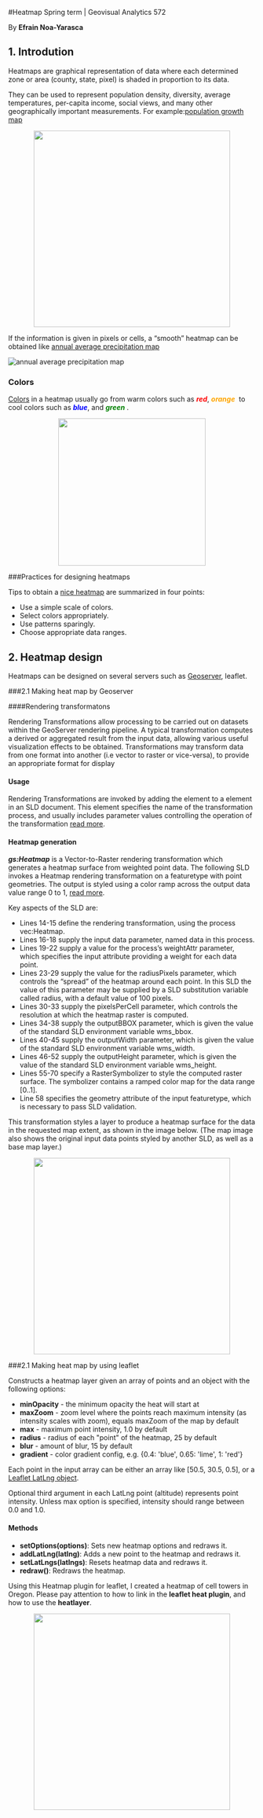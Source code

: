 #Heatmap
Spring term | Geovisual Analytics 572

By **Efrain Noa-Yarasca**

## 1. Introdution
Heatmaps are graphical representation of data where each determined zone or area (county, state, pixel) is shaded in proportion to its data.

They can be used to represent population density, diversity, average temperatures, per-capita income, social views, and many other geographically important measurements. For example:[population growth map]

[population growth map]:http://www.creativeclass.com/_v3/creative_class/_wordpress/wp-content/uploads/2011/04/Untitled.png

<center><img src="http://www.creativeclass.com/_v3/creative_class/_wordpress/wp-content/uploads/2011/04/Untitled.png" width="400"></center>

If the information is given in pixels or cells, a “smooth” heatmap can be obtained like [annual average precipitation map]

[annual average precipitation map]: http://climate.ncsu.edu/secc_edu/images/us_precip_average_1961_1990.gif

![annual average precipitation map](http://climate.ncsu.edu/secc_edu/images/us_precip_average_1961_1990.gif)

### Colors

[Colors] in a heatmap usually go from warm colors such as <span style="color:red">***red***</span>, <span style="color:orange"> ***orange*** </span> to cool colors such as <span style="color:blue">***blue***</span>, and <span style="color:green"> ***green*** </span>.

[Colors]:http://www.maxmayo.com/wp-content/uploads/2013/03/warm-cool-color-wheel-580x541.jpg

[comment: other way to get figures]:![Colors](http://www.maxmayo.com/wp-content/uploads/2013/03/warm-cool-color-wheel-580x541.jpg)

<center><img src="http://www.maxmayo.com/wp-content/uploads/2013/03/warm-cool-color-wheel-580x541.jpg" width="300"></center>

###Practices for designing heatmaps

 Tips to obtain a [nice heatmap] are summarized in four points:

- Use a simple scale of colors.
- Select colors appropriately.
- Use patterns sparingly.
- Choose appropriate data ranges.

[nice heatmap]: https://visage.co/data-visualization-101-heat-maps/

## 2. Heatmap design
Heatmaps can be designed on several servers such as [Geoserver], leaflet.

[Geoserver]: http://docs.geoserver.org/

###2.1 Making heat map by Geoserver

####Rendering transformatons

Rendering Transformations allow processing to be carried out on datasets within the GeoServer rendering pipeline. A typical transformation computes a derived or aggregated result from the input data, allowing various useful visualization effects to be obtained. Transformations may transform data from one format into another (i.e vector to raster or vice-versa), to provide an appropriate format for display

#### Usage

Rendering Transformations are invoked by adding the  element to a  element in an SLD document. This element specifies the name of the transformation process, and usually includes parameter values controlling the operation of the transformation [read more].

#### Heatmap generation

***gs:Heatmap*** is a Vector-to-Raster rendering transformation which generates a heatmap surface from weighted point data. The following SLD invokes a Heatmap rendering transformation on a featuretype with point geometries. The output is styled using a color ramp across the output data value range 0 to 1, [read more].

[read more]:http://docs.geoserver.org/stable/en/user/styling/sld/extensions/rendering-transform.html

Key aspects of the SLD are:

- Lines 14-15 define the rendering transformation, using the process vec:Heatmap.
- Lines 16-18 supply the input data parameter, named data in this process.
- Lines 19-22 supply a value for the process’s weightAttr parameter, which specifies the input attribute providing a weight for each data point.
- Lines 23-29 supply the value for the radiusPixels parameter, which controls the “spread” of the heatmap around each point. In this SLD the value of this parameter may be supplied by a SLD substitution variable called radius, with a default value of 100 pixels.
- Lines 30-33 supply the pixelsPerCell parameter, which controls the resolution at which the heatmap raster is computed.
- Lines 34-38 supply the outputBBOX parameter, which is given the value of the standard SLD environment variable wms_bbox.
- Lines 40-45 supply the outputWidth parameter, which is given the value of the standard SLD environment variable wms_width.
- Lines 46-52 supply the outputHeight parameter, which is given the value of the standard SLD environment variable wms_height.
- Lines 55-70 specify a RasterSymbolizer to style the computed raster surface. The symbolizer contains a ramped color map for the data range [0..1].
- Line 58 specifies the geometry attribute of the input featuretype, which is necessary to pass SLD validation.

This transformation styles a layer to produce a heatmap surface for the data in the requested map extent, as shown in the image below. (The map image also shows the original input data points styled by another SLD, as well as a base map layer.)

<center><img src="http://docs.geoserver.org/stable/en/user/_images/heatmap_urban_us_east.png" width="400"></center>

###2.1 Making heat map by using leaflet

Constructs a heatmap layer given an array of points and an object with the following options:

- **minOpacity** - the minimum opacity the heat will start at
- **maxZoom** - zoom level where the points reach maximum intensity (as intensity scales with zoom),
equals maxZoom of the map by default
- **max** - maximum point intensity, 1.0 by default
- **radius** - radius of each "point" of the heatmap, 25 by default
- **blur** - amount of blur, 15 by default
- **gradient** - color gradient config, e.g. {0.4: 'blue', 0.65: 'lime', 1: 'red'}

Each point in the input array can be either an array like [50.5, 30.5, 0.5],
or a [Leaflet LatLng object].

[Leaflet LatLng object]:http://leafletjs.com/reference-1.0.3.html

Optional third argument in each LatLng point (altitude) represents point intensity.
Unless max option is specified, intensity should range between 0.0 and 1.0.

#### Methods

- **setOptions(options)**: Sets new heatmap options and redraws it.
- **addLatLng(latlng)**: Adds a new point to the heatmap and redraws it.
- **setLatLngs(latlngs)**: Resets heatmap data and redraws it.
- **redraw()**: Redraws the heatmap.

Using this Heatmap plugin for leaflet, I created a heatmap of cell towers in Oregon. Please pay attention to how to link in the **leaflet heat plugin**, and how to use the **heatlayer**.

<center><img src="http://docs.geoserver.org/stable/en/user/_images/heatmap_urban_us_east.png" width="400"></center>


